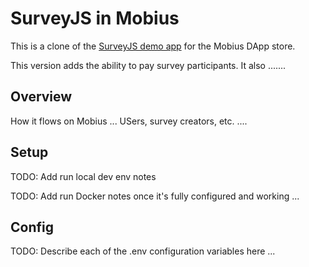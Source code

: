 # SurveyJS in Mobius

This is a clone of the [SurveyJS demo app](https://github.com/surveyjs/surveyjs-nodejs) for the Mobius DApp store.

This version adds the ability to pay survey participants. It also .......

## Overview

How it flows on Mobius ... USers, survey creators, etc. ....

## Setup

TODO: Add run local dev env notes

TODO: Add run Docker notes once it's fully configured and working ...

## Config

TODO: Describe each of the .env configuration variables here ...
